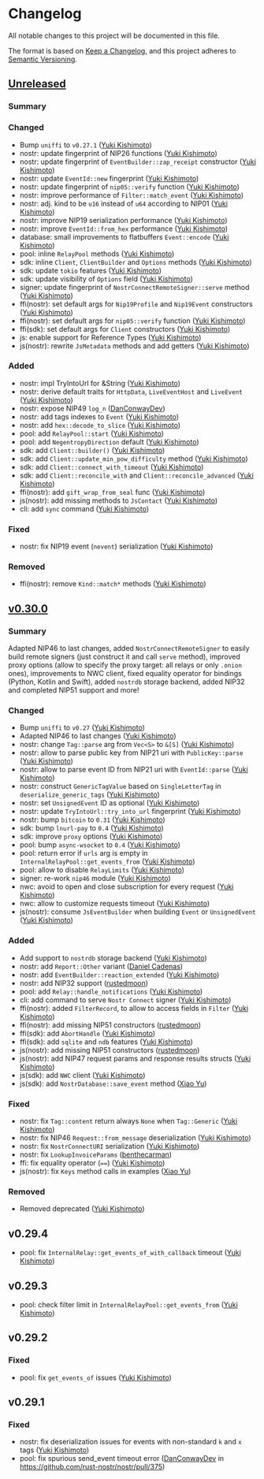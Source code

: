 # Changelog

All notable changes to this project will be documented in this file.

The format is based on [Keep a Changelog](https://keepachangelog.com/en/1.1.0/),
and this project adheres to [Semantic Versioning](https://semver.org/spec/v2.0.0.html).

## [Unreleased]

### Summary

### Changed

* Bump `uniffi` to `v0.27.1` ([Yuki Kishimoto])
* nostr: update fingerprint of NIP26 functions ([Yuki Kishimoto])
* nostr: update fingerprint of `EventBuilder::zap_receipt` constructor ([Yuki Kishimoto])
* nostr: update `EventId::new` fingerprint ([Yuki Kishimoto])
* nostr: update fingerprint of `nip05::verify` function ([Yuki Kishimoto])
* nostr: improve performance of `Filter::match_event` ([Yuki Kishimoto])
* nostr: adj. kind to be `u16` instead of `u64` according to NIP01 ([Yuki Kishimoto])
* nostr: improve NIP19 serialization performance ([Yuki Kishimoto])
* nostr: improve `EventId::from_hex` performance ([Yuki Kishimoto])
* database: small improvements to flatbuffers `Event::encode` ([Yuki Kishimoto])
* pool: inline `RelayPool` methods ([Yuki Kishimoto])
* sdk: inline `Client`, `ClientBuilder` and `Options` methods ([Yuki Kishimoto])
* sdk: update `tokio` features ([Yuki Kishimoto])
* sdk: update visibility of `Options` field ([Yuki Kishimoto])
* signer: update fingerprint of `NostrConnectRemoteSigner::serve` method ([Yuki Kishimoto])
* ffi(nostr): set default args for `Nip19Profile` and `Nip19Event` constructors ([Yuki Kishimoto])
* ffi(nostr): set default args for `nip05::verify` function ([Yuki Kishimoto])
* ffi(sdk): set default args for `Client` constructors ([Yuki Kishimoto])
* js: enable support for Reference Types ([Yuki Kishimoto])
* js(nostr): rewrite `JsMetadata` methods and add getters ([Yuki Kishimoto])

### Added

* nostr: impl TryIntoUrl for &String ([Yuki Kishimoto])
* nostr: derive default traits for `HttpData`, `LiveEventHost` and `LiveEvent` ([Yuki Kishimoto])
* nostr: expose NIP49 `log_n` ([DanConwayDev])
* nostr: add tags indexes to `Event` ([Yuki Kishimoto])
* nostr: add `hex::decode_to_slice` ([Yuki Kishimoto])
* pool: add `RelayPool::start` ([Yuki Kishimoto])
* pool: add `NegentropyDirection` default ([Yuki Kishimoto])
* sdk: add `Client::builder()` ([Yuki Kishimoto])
* sdk: add `Client::update_min_pow_difficulty` method ([Yuki Kishimoto])
* sdk: add `Client::connect_with_timeout` ([Yuki Kishimoto])
* sdk: add `Client::reconcile_with` and `Client::reconcile_advanced` ([Yuki Kishimoto])
* ffi(nostr): add `gift_wrap_from_seal` func ([Yuki Kishimoto])
* js(nostr): add missing methods to `JsContact` ([Yuki Kishimoto])
* cli: add `sync` command ([Yuki Kishimoto])

### Fixed

* nostr: fix NIP19 event (`nevent`) serialization ([Yuki Kishimoto])

### Removed

* ffi(nostr): remove `Kind::match*` methods ([Yuki Kishimoto])

## [v0.30.0]

### Summary

Adapted NIP46 to last changes, added `NostrConnectRemoteSigner` to easily build remote signers (just construct it and call `serve` method), 
improved proxy options (allow to specify the proxy target: all relays or only `.onion` ones), 
improvements to NWC client, fixed equality operator for bindings (Python, Kotlin and Swift),
added `nostrdb` storage backend, added NIP32 and completed NIP51 support and more!

### Changed

* Bump `uniffi` to `v0.27` ([Yuki Kishimoto])
* Adapted NIP46 to last changes ([Yuki Kishimoto])
* nostr: change `Tag::parse` arg from `Vec<S>` to `&[S]` ([Yuki Kishimoto])
* nostr: allow to parse public key from NIP21 uri with `PublicKey::parse` ([Yuki Kishimoto])
* nostr: allow to parse event ID from NIP21 uri with `EventId::parse` ([Yuki Kishimoto])
* nostr: construct `GenericTagValue` based on `SingleLetterTag` in `deserialize_generic_tags` ([Yuki Kishimoto])
* nostr: set `UnsignedEvent` ID as optional ([Yuki Kishimoto])
* nostr: update `TryIntoUrl::try_into_url` fingerprint ([Yuki Kishimoto])
* nostr: bump `bitcoin` to `0.31` ([Yuki Kishimoto])
* sdk: bump `lnurl-pay` to `0.4` ([Yuki Kishimoto])
* sdk: improve `proxy` options ([Yuki Kishimoto])
* pool: bump `async-wsocket` to `0.4` ([Yuki Kishimoto])
* pool: return error if `urls` arg is empty in `InternalRelayPool::get_events_from` ([Yuki Kishimoto])
* pool: allow to disable `RelayLimits` ([Yuki Kishimoto])
* signer: re-work `nip46` module ([Yuki Kishimoto])
* nwc: avoid to open and close subscription for every request ([Yuki Kishimoto])
* nwc: allow to customize requests timeout ([Yuki Kishimoto])
* js(nostr): consume `JsEventBuilder` when building `Event` or `UnsignedEvent` ([Yuki Kishimoto])

### Added

* Add support to `nostrdb` storage backend ([Yuki Kishimoto])
* nostr: add `Report::Other` variant ([Daniel Cadenas])
* nostr: add `EventBuilder::reaction_extended` ([Yuki Kishimoto])
* nostr: add NIP32 support ([rustedmoon])
* pool: add `Relay::handle_notifications` ([Yuki Kishimoto])
* cli: add command to serve `Nostr Connect` signer ([Yuki Kishimoto])
* ffi(nostr): added `FilterRecord`, to allow to access fields in `Filter` ([Yuki Kishimoto])
* ffi(nostr): add missing NIP51 constructors ([rustedmoon])
* ffi(sdk): add `AbortHandle` ([Yuki Kishimoto])
* ffi(sdk): add `sqlite` and `ndb` features ([Yuki Kishimoto])
* js(nostr): add missing NIP51 constructors ([rustedmoon])
* js(nostr): add NIP47 request params and response results structs ([Yuki Kishimoto])
* js(sdk): add `NWC` client ([Yuki Kishimoto])
* js(sdk): add `NostrDatabase::save_event` method ([Xiao Yu])

### Fixed

* nostr: fix `Tag::content` return always `None` when `Tag::Generic` ([Yuki Kishimoto])
* nostr: fix NIP46 `Request::from_message` deserialization ([Yuki Kishimoto])
* nostr: fix `NostrConnectURI` serialization ([Yuki Kishimoto])
* nostr: fix `LookupInvoiceParams` ([benthecarman])
* ffi: fix equality operator (`==`) ([Yuki Kishimoto])
* js(nostr): fix `Keys` method calls in examples ([Xiao Yu])

### Removed

* Removed deprecated ([Yuki Kishimoto])

## v0.29.4

* pool: fix `InternalRelay::get_events_of_with_callback` timeout ([Yuki Kishimoto])

## v0.29.3

* pool: check filter limit in `InternalRelayPool::get_events_from` ([Yuki Kishimoto])

## v0.29.2

### Fixed

* pool: fix `get_events_of` issues ([Yuki Kishimoto])

## v0.29.1

### Fixed

* nostr: fix deserialization issues for events with non-standard `k` and `x` tags ([Yuki Kishimoto])
* pool: fix spurious send_event timeout error ([DanConwayDev] in https://github.com/rust-nostr/nostr/pull/375)

<!-- Contributors -->
[Yuki Kishimoto]: https://yukikishimoto.com
[DanConwayDev]: https://github.com/DanConwayDev
[Daniel Cadenas]: https://github.com/dcadenas
[rustedmoon]: https://github.com/rustedmoon
[benthecarman]: https://github.com/benthecarman
[Xiao Yu]: https://github.com/kasugamirai

<!-- Tags -->
[Unreleased]: https://github.com/rust-nostr/nostr/compare/v0.30.0...HEAD
[v0.30.0]: https://github.com/rust-nostr/nostr/compare/v0.30.0...HEAD
